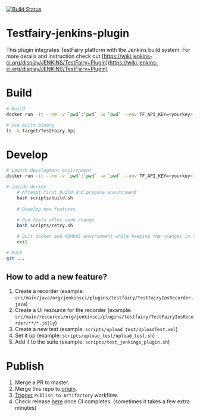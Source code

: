 [![Build Status](https://travis-ci.org/testfairy/testfairy-jenkins-plugin.svg?branch=master)](https://travis-ci.org/testfairy/testfairy-jenkins-plugin)
# Testfairy-jenkins-plugin
This plugin integrates TestFairy platform with the Jenkins build system.
For more details and instruction check out [https://wiki.jenkins-ci.org/display/JENKINS/TestFairy+Plugin](https://wiki.jenkins-ci.org/display/JENKINS/TestFairy+Plugin)

# Build

```bash
# Build
docker run -it --rm -v `pwd`:`pwd` -w `pwd` --env TF_API_KEY=<yourkey> androidsdk/android-30:latest bash scripts/build.sh

# Use built binary
ls -a target/TestFairy.hpi
```

# Develop

```bash
# Launch development environment
docker run -it --rm -v `pwd`:`pwd` -w `pwd` --env TF_API_KEY=<yourkey> androidsdk/android-30:latest bash

# inside docker
    # Attempt first build and prepare environment
    bash scripts/build.sh
    
    # Develop new features
    
    # Run tests after code change
    bash scripts/retry.sh

    # Quit docker and REMOVE environment while keeping the changes in source code
    exit

# Push
git ...
```

## How to add a new feature?

1. Create a recorder (example: `src/main/java/org/jenkinsci/plugins/testfairy/TestFairyIosRecorder.java`)
2. Create a UI resource for the recorder (example: `src/main/resources/org/jenkinsci/plugins/testfairy/TestFairyIosRecorder/**/*.jelly`)
3. Create a new test (example: `scripts/upload_test/UploadTest.xml`)
4. Set it up (example: `scripts/upload_test/upload_test.sh`)
5. Add it to the suite (example: `scripts/test_jenkings_plugin.sh`)

# Publish

1. Merge a PR to master.
2. Merge this repo to [origin](https://github.com/jenkinsci/testfairy-plugin/compare/master...testfairy:master).
3. [Trigger](https://github.com/jenkinsci/testfairy-plugin/actions/workflows/publish-artifactory.yml) `Publish to Artifactory` workflow. 
4. Check release [here](https://get.jenkins.io/plugins/TestFairy/) once CI completes. (sometimes it takes a few extra minutes)


